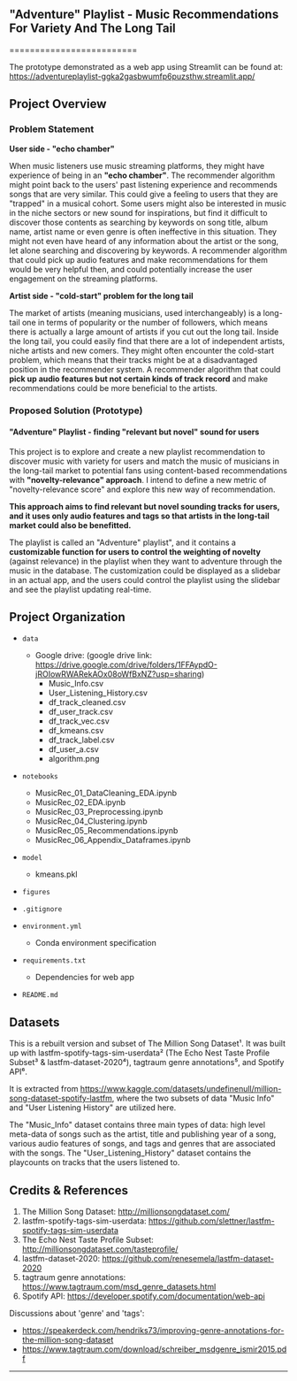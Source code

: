## "Adventure" Playlist - Music Recommendations For Variety And The Long Tail
=========================

The prototype demonstrated as a web app using Streamlit can be found at:
https://adventureplaylist-ggka2gasbwumfp6puzsthw.streamlit.app/


## Project Overview

### Problem Statement

**User side - "echo chamber"**

When music listeners use music streaming platforms, they might have experience of being in an **"echo chamber"**. The recommender algorithm might point back to the users' past listening experience and recommends songs that are very similar. This could give a feeling to users that they are "trapped" in a musical cohort. Some users might also be interested in music in the niche sectors or new sound for inspirations, but find it difficult to discover those contents as searching by keywords on song title, album name, artist name or even genre is often ineffective in this situation. They might not even have heard of any information about the artist or the song, let alone searching and discovering by keywords. A recommender algorithm that could pick up audio features and make recommendations for them would be very helpful then, and could potentially increase the user engagement on the streaming platforms.

**Artist side - "cold-start" problem for the long tail**

The market of artists (meaning musicians, used interchangeably) is a long-tail one in terms of popularity or the number of followers, which means there is actually a large amount of artists if you cut out the long tail. Inside the long tail, you could easily find that there are a lot of independent artists, niche artists and new comers. They might often encounter the cold-start problem, which means that their tracks might be at a disadvantaged position in the recommender system. A recommender algorithm that could **pick up audio features but not certain kinds of track record** and make recommendations could be more beneficial to the artists.

### Proposed Solution (Prototype)

#### "Adventure" Playlist - finding "relevant but novel" sound for users

This project is to explore and create a new playlist recommendation to discover music with variety for users and match the music of musicians in the long-tail market to potential fans using content-based recommendations with **"novelty-relevance" approach**. I intend to define a new metric of "novelty-relevance score" and explore this new way of recommendation.

**This approach aims to find relevant but novel sounding tracks for users, and it uses only audio features and tags so that artists in the long-tail market could also be benefitted.**

The playlist is called an "Adventure" playlist", and it contains a **customizable function for users to control the weighting of novelty** (against relevance) in the playlist when they want to adventure through the music in the database. The customization could be displayed as a slidebar in an actual app, and the users could control the playlist using the slidebar and see the playlist updating real-time.


## Project Organization

* `data`
    - Google drive: (google drive link: https://drive.google.com/drive/folders/1FFAypdO-jROIowRWARekAOx08oWfBxNZ?usp=sharing)
        - Music_Info.csv
        - User_Listening_History.csv
        - df_track_cleaned.csv
        - df_user_track.csv
        - df_track_vec.csv
        - df_kmeans.csv
        - df_track_label.csv
        - df_user_a.csv
        - algorithm.png

* `notebooks`
    - MusicRec_01_DataCleaning_EDA.ipynb
    - MusicRec_02_EDA.ipynb
    - MusicRec_03_Preprocessing.ipynb
    - MusicRec_04_Clustering.ipynb
    - MusicRec_05_Recommendations.ipynb
    - MusicRec_06_Appendix_Dataframes.ipynb

* `model`
    - kmeans.pkl

* `figures`

* `.gitignore`

* `environment.yml`
    - Conda environment specification

* `requirements.txt`
    - Dependencies for web app

* `README.md`



## Datasets

This is a rebuilt version and subset of The Million Song Dataset¹. It was built up with lastfm-spotify-tags-sim-userdata² (The Echo Nest Taste Profile Subset³ & lastfm-dataset-2020⁴), tagtraum genre annotations⁵, and Spotify API⁶.

It is extracted from https://www.kaggle.com/datasets/undefinenull/million-song-dataset-spotify-lastfm, where the two subsets of data "Music Info" and "User Listening History" are utilized here.

The "Music_Info" dataset contains three main types of data: high level meta-data of songs such as the artist, title and publishing year of a song, various audio features of songs, and tags and genres that are associated with the songs. The "User_Listening_History" dataset contains the playcounts on tracks that the users listened to.


## Credits & References

1. The Million Song Dataset: http://millionsongdataset.com/
2. lastfm-spotify-tags-sim-userdata: https://github.com/slettner/lastfm-spotify-tags-sim-userdata
3. The Echo Nest Taste Profile Subset: http://millionsongdataset.com/tasteprofile/
4. lastfm-dataset-2020: https://github.com/renesemela/lastfm-dataset-2020
5. tagtraum genre annotations: https://www.tagtraum.com/msd_genre_datasets.html
6. Spotify API: https://developer.spotify.com/documentation/web-api

Discussions about 'genre' and 'tags':
- https://speakerdeck.com/hendriks73/improving-genre-annotations-for-the-million-song-dataset
- https://www.tagtraum.com/download/schreiber_msdgenre_ismir2015.pdf

--------